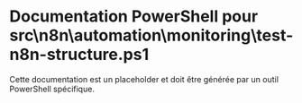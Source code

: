 # Documentation PowerShell pour src\n8n\automation\monitoring\test-n8n-structure.ps1

Cette documentation est un placeholder et doit être générée par un outil PowerShell spécifique.
